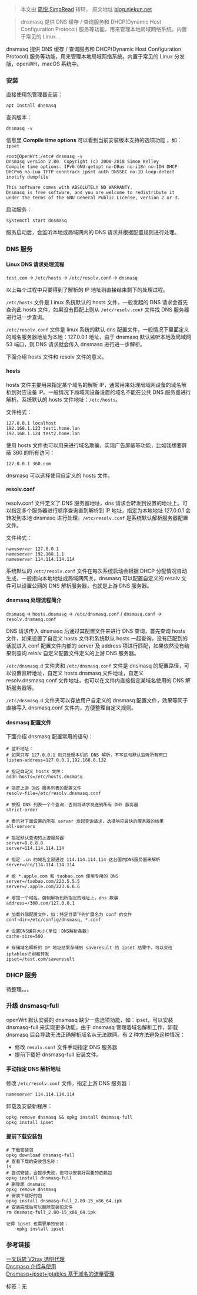 > 本文由 [简悦 SimpRead](http://ksria.com/simpread/) 转码， 原文地址 [blog.niekun.net](https://blog.niekun.net/archives/1869.html)

> dnsmasq 提供 DNS 缓存 / 查询服务和 DHCP(Dynamic Host Configuration Protocol) 服务等功能，用来管理本地局域网络系统。内置于常见的 Linux...

dnsmasq 提供 DNS 缓存 / 查询服务和 DHCP(Dynamic Host Configuration Protocol) 服务等功能，用来管理本地局域网络系统。内置于常见的 Linux 分发版，openWrt，macOS 系统中。

### 安装

直接使用包管理器安装：

```
apt install dnsmasq
```

查询版本：

```
dnsmasq -v
```

信息里 **Compile time options** 可以看到当前安装版本支持的选项功能 ，如：`ipset`

```
root@OpenWrt:/etc# dnsmasq -v
Dnsmasq version 2.80  Copyright (c) 2000-2018 Simon Kelley
Compile time options: IPv6 GNU-getopt no-DBus no-i18n no-IDN DHCP DHCPv6 no-Lua TFTP conntrack ipset auth DNSSEC no-ID loop-detect inotify dumpfile

This software comes with ABSOLUTELY NO WARRANTY.
Dnsmasq is free software, and you are welcome to redistribute it
under the terms of the GNU General Public License, version 2 or 3.
```

启动服务：

```
systemctl start dnsmasq
```

服务启动后，会监听本地或局域网内的 DNS 请求并根据配置规则进行处理。

### DNS 服务

#### Linux DNS 请求处理流程

`test.com` -> `/etc/hosts` -> `/etc/resolv.conf` -> `dnsmasq`

以上每个过程中只要得到了解析的 IP 地址则直接结束剩下的处理过程。

`/etc/hosts` 文件是 Linux 系统默认的 hosts 文件，一般发起的 DNS 请求会首先查询此 hosts 文件，如果没有匹配上则从 `/etc/resolv.conf` 文件找 DNS 服务器进行进一步查询。

`/etc/resolv.conf` 文件是 linux 系统的默认 dns 配置文件，一般情况下里面定义的域名服务器地址为本地：127.0.0.1 地址，由于 dnsmasq 默认监听本地及局域网 53 端口，则 DNS 请求就会传入 dnsmasq 进行进一步解析。

下面介绍 hosts 文件和 resolv 文件的意义。

#### hosts

hosts 文件主要用来指定某个域名的解析 IP，通常用来处理局域网设备的域名解析到对应设备 IP。一般情况下局域网设备设置的域名不能在公共 DNS 服务器进行解析。系统默认的 hosts 文件地址：`/etc/hosts`。

文件格式：

```
127.0.0.1 localhost
192.168.1.123 test1.home.lan
192.168.1.124 test2.home.lan
```

使用 hosts 文件也可以用来进行域名欺骗，实现广告屏蔽等功能，比如我想要屏蔽 360 的所有访问：

```
127.0.0.1 360.com
```

dnsmasq 可以选择使用自定义的 hosts 文件。

#### resolv.conf

resolv.conf 文件定义了 DNS 服务器地址，dns 请求会转发到设置的地址上。可以指定多个服务器进行顺序查询直到解析到 IP 地址，指定为本地地址 127.0.0.1 会转发到本地 dnsmasq 进行处理。`/etc/resolv.conf` 是系统默认解析服务器配置文件。

文件格式：

```
nameserver 127.0.0.1
nameserver 192.168.1.1
nameserver 114.114.114.114
```

系统默认的 `/etc/resolv.conf` 文件在每次系统启动会根据 DHCP 分配情况自动生成，一般指向本地地址或局域网网关。dnsmasq 可以配置自定义的 resolv 文件可以设置公网的 DNS 解析服务器，也就是上游 DNS 服务器。

#### dnsmasq 处理流程简介

`dnsmasq` -> `hosts.dnsmasq` -> `/etc/dnsmasq.conf` / `dnsmasq.conf` -> `resolv.dnsmasq.conf`

DNS 请求传入 dnsmasq 后通过其配置文件来进行 DNS 查询，首先查询 hosts 文件，如果设置了自定义 hosts 文件和系统默认 hosts 一起查询，没有匹配到的话就进入 conf 配置文件内部的 server 及 address 项进行匹配，如果依然没有结果则查询 relolv 自定义配置文件定义的上游 DNS 服务器。

`/etc/dnsmasq.d` 文件夹和 `/etc/dnsmasq.conf` 文件是 dnsmasq 的配置路径，可以设置监听地址，自定义 hosts.dnsmasq 文件地址，自定义 resolv.dnsmasq.conf 文件地址，也可以在文件内直接指定某域名使用的 DNS 解析服务器等。

`/etc/dnsmasq.d` 文件夹可以存放用户自定义的 dnsmasq 配置文件，效果等同于直接写入 dnsmasq.conf 文件内，方便整理自定义规则。

#### dnsmasq 配置文件

下面介绍 dnsmasq 配置常用的语句：

```
# 监听地址：
# 如果只写 127.0.0.1 则只处理本机的 DNS 解析，不写这句默认监听所有网口
listen-address=127.0.0.1,192.168.8.132

# 指定自定义 hosts 文件：
addn-hosts=/etc/hosts.dnsmasq

# 指定上游 DNS 服务列表的配置文件
resolv-file=/etc/resolv.dnsmasq.conf

# 按照 DNS 列表一个个查询，否则将请求发送到所有 DNS 服务器
strict-order

# 表示对下面设置的所有 server 发起查询请求，选择响应最快的服务器的结果
all-servers

# 指定默认查询的上游服务器
server=8.8.8.8
server=114.114.114.114

# 指定 .cn 的域名全部通过 114.114.114.114 这台国内DNS服务器来解析
server=/cn/114.114.114.114

# 给 *.apple.com 和 taobao.com 使用专用的 DNS
server=/taobao.com/223.5.5.5
server=/.apple.com/223.6.6.6

# 增加一个域名，强制解析到所指定的地址上，dns 欺骗
address=/360.com/127.0.0.1

# 加载外部配置文件，如：特定目录下的扩展名为 conf 的文件
conf-dir=/etc/config/dnsmasq, *.conf

# 设置DNS缓存大小(单位：DNS解析条数)
cache-size=500

# 存储域名解析的 IP 地址结果存储到 saveresult 的 ipset 结果中，可以交给iptables识别和转发
ipset=/test.com/saveresult
```

### DHCP 服务

待整理。。。

### 升级 dnsmasq-full

openWrt 默认安装的 dnsmasq 缺少一些选项功能，如：ipset，可以安装 dnsmasq-full 来实现更多功能，由于 dnsmasq 管理着域名解析工作，卸载 dnsmasq 后会导致无法正确解析域名从无法联网。有 2 种方法避免这种情况：

*   修改 `resolv.conf` 文件手动指定 DNS 服务器
*   提前下载好 dnsmasq-full 安装文件。

#### 手动指定 DNS 解析地址

修改 `/etc/resolv.conf` 文件，指定上游 DNS 服务器：

```
nameserver 114.114.114.114
```

卸载及安装新程序：

```
opkg remove dnsmasq && opkg install dnsmasq-full
opkg install ipset
```

#### 提前下载安装包

```
# 下载安装包
opkg download dnsmasq-full
# 查看下载的安装包名称：
ls
# 尝试安装，会提示失败，但可以安装好需要的依赖包
opkg install dnsmasq-full
# 删除原 dnsmasq
opkg remove dnsmasq
# 安装下载好的包
opkg install dnsmasq-full_2.80-15_x86_64.ipk
# 安装完成后可以删除安装包文件
rm dnsmasq-full_2.80-15_x86_64.ipk 

记得 ipset 也需要单独安装：
    opkg install ipset
```

### 参考链接

[一文玩转 V2ray 透明代理](https://www.solarck.com/openwrt-v2ray.html)  
[Dnsmasq 介绍与使用](http://www.enkichen.com/2017/05/23/dnsmasq-introduce/)  
[Dnsmasq+ipset+iptables 基于域名的流量管理](https://blog.csdn.net/lvshaorong/article/details/52981169)

标签：无